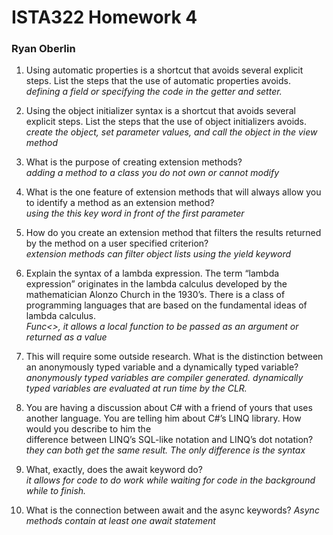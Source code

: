 # ISTA322 Homework 4

### Ryan Oberlin
1. Using automatic properties is a shortcut that avoids several explicit steps. List the steps that the use of automatic properties avoids.  
*defining a field or specifying the code in the getter and setter.*  

2. Using the object initializer syntax is a shortcut that avoids several explicit steps. List the steps that the use of object initializers avoids.  
*create the object, set parameter values, and call the object in the view method*

3. What is the purpose of creating extension methods?  
*adding a method to a class you do not own or cannot modify*

4. What is the one feature of extension methods that will always allow you to identify a method as an extension method?  
*using the this key word in front of the first parameter*
5. How do you create an extension method that filters the results returned by the method on a user specified criterion?  
*extension methods can filter object lists using the yield keyword*

6. Explain the syntax of a lambda expression. The term “lambda expression” originates in the lambda calculus developed by the mathematician Alonzo Church in the 1930’s. There is a class of programming languages that are based on the fundamental ideas of lambda calculus.  
*Func<>, it allows a local function to be passed as an argument or returned as a value*  

7. This will require some outside research. What is the distinction between an anonymously typed variable and a dynamically typed variable?  
*anonymously typed variables are compiler generated. dynamically typed variables are evaluated at run time by the CLR.*
8. You are having a discussion about C# with a friend of yours that uses another language. You are telling him about C#’s LINQ library. How would you describe to him the  
difference between LINQ’s SQL-like notation and LINQ’s dot notation?  
*they can both get the same result. The only difference is the syntax*  

9. What, exactly, does the await keyword do?  
*it allows for code to do work while waiting for code in the background while to finish.*
10. What is the connection between await and the async keywords?
*Async methods contain at least one await statement*
